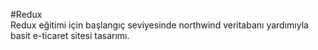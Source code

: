 #Redux  
Redux eğitimi için başlangıç seviyesinde northwind veritabanı yardımıyla basit e-ticaret sitesi tasarımı.  
